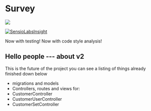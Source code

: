 # Survey

[![](https://travis-ci.org/Isigiel/survey.svg)](https://travis-ci.org/Isigiel/survey)

[![SensioLabsInsight](https://insight.sensiolabs.com/projects/26de8058-89fe-49d8-a188-be4fcf6c92cc/big.png)](https://insight.sensiolabs.com/projects/26de8058-89fe-49d8-a188-be4fcf6c92cc)

Now with testing!
Now with code style analysis!

## Hello people --- about v2

This is the future of the project you can see a listing of things already finished down below
* migrations and models
* Controllers, routes and views for:
* CustomerController
* CustomerUserController
* CustomerSetController
